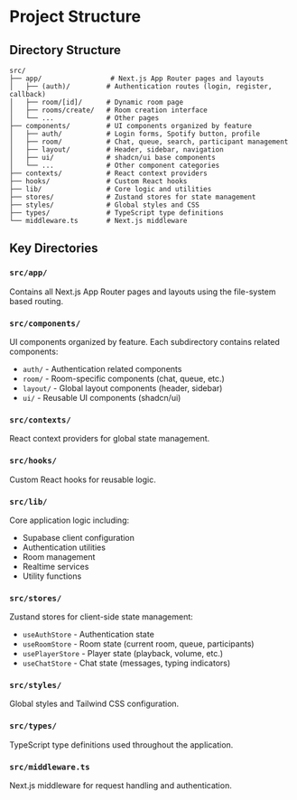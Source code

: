 # Project Structure

## Directory Structure

```
src/
├── app/                 # Next.js App Router pages and layouts
│   ├── (auth)/         # Authentication routes (login, register, callback)
│   ├── room/[id]/      # Dynamic room page
│   ├── rooms/create/   # Room creation interface
│   └── ...             # Other pages
├── components/         # UI components organized by feature
│   ├── auth/           # Login forms, Spotify button, profile
│   ├── room/           # Chat, queue, search, participant management
│   ├── layout/         # Header, sidebar, navigation
│   ├── ui/             # shadcn/ui base components
│   └── ...             # Other component categories
├── contexts/           # React context providers
├── hooks/              # Custom React hooks
├── lib/                # Core logic and utilities
├── stores/             # Zustand stores for state management
├── styles/             # Global styles and CSS
├── types/              # TypeScript type definitions
└── middleware.ts       # Next.js middleware
```

## Key Directories

### `src/app/`
Contains all Next.js App Router pages and layouts using the file-system based routing.

### `src/components/`
UI components organized by feature. Each subdirectory contains related components:
- `auth/` - Authentication related components
- `room/` - Room-specific components (chat, queue, etc.)
- `layout/` - Global layout components (header, sidebar)
- `ui/` - Reusable UI components (shadcn/ui)

### `src/contexts/`
React context providers for global state management.

### `src/hooks/`
Custom React hooks for reusable logic.

### `src/lib/`
Core application logic including:
- Supabase client configuration
- Authentication utilities
- Room management
- Realtime services
- Utility functions

### `src/stores/`
Zustand stores for client-side state management:
- `useAuthStore` - Authentication state
- `useRoomStore` - Room state (current room, queue, participants)
- `usePlayerStore` - Player state (playback, volume, etc.)
- `useChatStore` - Chat state (messages, typing indicators)

### `src/styles/`
Global styles and Tailwind CSS configuration.

### `src/types/`
TypeScript type definitions used throughout the application.

### `src/middleware.ts`
Next.js middleware for request handling and authentication.